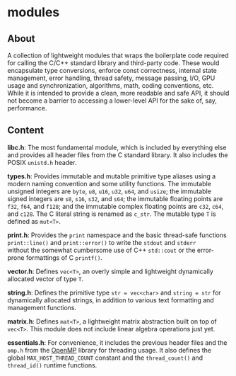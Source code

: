 # modules

## About

A collection of lightweight modules that wraps the boilerplate code required for calling the C/C++ standard library and third-party code. These would encapsulate type conversions, enforce const correctness, internal state management, error handling, thread safety, message passing, I/O, GPU usage and synchronization, algorithms, math, coding conventions, etc. While it is intended to provide a clean, more readable and safe API, it should not become a barrier to accessing a lower-level API for the sake of, say, performance.

## Content

**libc.h**: The most fundamental module, which is included by everything else and provides all header files from the C standard library. It also includes the POSIX `unistd.h` header.

**types.h**: Provides immutable and mutable primitive type aliases using a modern naming convention and some utility functions. The immutable unsigned integers are `byte`, `u8`, `u16`, `u32`, `u64`, and `usize`; the immutable signed integers are `s8`, `s16`, `s32`, and `s64`; the immutable floating points are `f32`, `f64`, and `f128`; and the immutable complex floating points are `c32`, `c64`, and `c128`. The C literal string is renamed as `c_str`. The mutable type `T` is defined as `mut<T>`.

**print.h**: Provides the `print` namespace and the basic thread-safe functions `print::line()` and `print::error()` to write the `stdout` and `stderr` without the somewhat cumbersome use of C++ `std::cout` or the error-prone formattings of C `printf()`.

**vector.h**: Defines `vec<T>`, an overly simple and lightweight dynamically allocated vector of type `T`.

**string.h**: Defines the primitive type `str = vec<char>` and `string = str` for dynamically allocated strings, in addition to various text formatting and management functions.

**matrix.h**: Defines `mat<T>`, a lightweight matrix abstraction built on top of `vec<T>`. This module does not include linear algebra operations just yet.

**essentials.h**: For convenience, it includes the previous header files and the `omp.h` from the [OpenMP](https://www.openmp.org/) library for threading usage. It also defines the global `MAX_HOST_THREAD_COUNT` constant and the `thread_count()` and `thread_id()` runtime functions.
